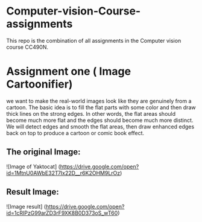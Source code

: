 # Computer-vision-Course-assignments
This repo is the combination of all assignments in the Computer vision course CC490N.

# Assignment one ( Image Cartoonifier)
we want to make the real-world images look like they are genuinely from
a cartoon. The basic idea is to fill the flat parts with some color and then draw thick lines on
the strong edges. In other words, the flat areas should become much more flat and the edges
should become much more distinct. We will detect edges and smooth the flat areas, then draw
enhanced edges back on top to produce a cartoon or comic book effect.

## The original Image:
![Image of Yaktocat]
(https://drive.google.com/open?id=1MtnU0AWbE32T7Ix22D__r6K2OHM9LrOz)


## Result Image:
![Image result]
(https://drive.google.com/open?id=1cRIPzG99arZD3rF9XK8B0D373oS_wT60)
